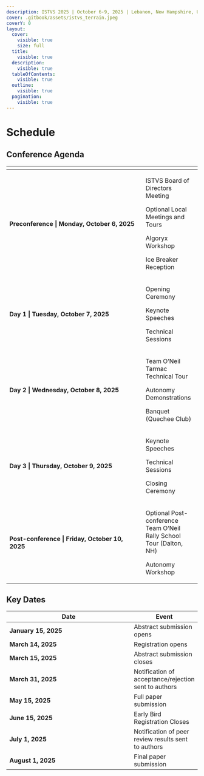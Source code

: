 ```yaml
---
description: ISTVS 2025 | October 6-9, 2025 | Lebanon, New Hampshire, USA
cover: .gitbook/assets/istvs_terrain.jpeg
coverY: 0
layout:
  cover:
    visible: true
    size: full
  title:
    visible: true
  description:
    visible: true
  tableOfContents:
    visible: true
  outline:
    visible: true
  pagination:
    visible: true
---
```


# Schedule

## Conference Agenda

<table data-header-hidden data-full-width="false"><thead><tr><th width="343"></th><th></th></tr></thead><tbody><tr><td><strong>Preconference | Monday, October 6, 2025</strong></td><td><p>ISTVS Board of Directors Meeting</p><p>Optional Local Meetings and Tours</p><p>Algoryx Workshop</p><p>Ice Breaker Reception</p></td></tr><tr><td><strong>Day 1 | Tuesday, October 7, 2025</strong></td><td><p>Opening Ceremony</p><p>Keynote Speeches</p><p>Technical Sessions</p></td></tr><tr><td><strong>Day 2 | Wednesday, October 8, 2025</strong></td><td><p>Team O’Neil Tarmac Technical Tour</p><p>Autonomy Demonstrations</p><p>Banquet (Quechee Club)</p></td></tr><tr><td><strong>Day 3 | Thursday, October 9, 2025</strong></td><td><p>Keynote Speeches</p><p>Technical Sessions</p><p>Closing Ceremony</p></td></tr><tr><td><strong>Post-conference | Friday, October 10, 2025</strong></td><td><p>Optional Post-conference Team O’Neil Rally School Tour (Dalton, NH)</p><p>Autonomy Workshop</p></td></tr></tbody></table>

## Key Dates

<table><thead><tr><th width="346">Date</th><th>Event</th></tr></thead><tbody><tr><td><strong>January 15, 2025</strong></td><td>Abstract submission opens</td></tr><tr><td><strong>March 14, 2025</strong></td><td>Registration opens</td></tr><tr><td><strong>March 15, 2025</strong></td><td>Abstract submission closes</td></tr><tr><td><strong>March 31, 2025</strong></td><td>Notification of acceptance/rejection sent to authors</td></tr><tr><td><strong>May 15, 2025</strong></td><td>Full paper submission</td></tr><tr><td><strong>June 15, 2025</strong></td><td>Early Bird Registration Closes</td></tr><tr><td><strong>July 1, 2025</strong></td><td>Notification of peer review results sent to authors</td></tr><tr><td><strong>August 1, 2025</strong></td><td>Final paper submission</td></tr></tbody></table>

